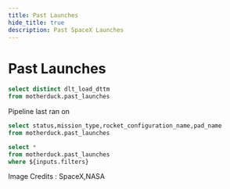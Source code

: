 ```yaml
---
title: Past Launches
hide_title: true
description: Past SpaceX Launches
---
```


# Past Launches

```sql pipeline_run_date
select distinct dlt_load_dttm
from motherduck.past_launches
```

Pipeline last ran on <Value data={pipeline_run_date} column = dlt_load_dttm fmt=longdate/>

```sql filters
select status,mission_type,rocket_configuration_name,pad_name
from motherduck.past_launches
```

<DimensionGrid
    multiple
    data={filters} 
    metric='count(*)'
    name=filters
    title="Filter by"
/>

```sql past_filtered
select *
from motherduck.past_launches
where ${inputs.filters}
```

<DataTable data={past_filtered} search=true>
    <Column id="image_thumbnail_url" title="Rocket Icon" contentType=image height=100px width=100px />
    <Column id=mission_name/>
    <Column id=launch_dttm_bst title="Proposed Launch Time (BST)" fmt="yyyy-mm-dd hh:mm:ss"/>
    <Column id=rocket_configuration_name title="Rocket Configuration"/>
    <Column id=mission_type />
    <Column id=pad_name />    
</DataTable>

<Note>
    Image Credits : SpaceX,NASA
</Note>